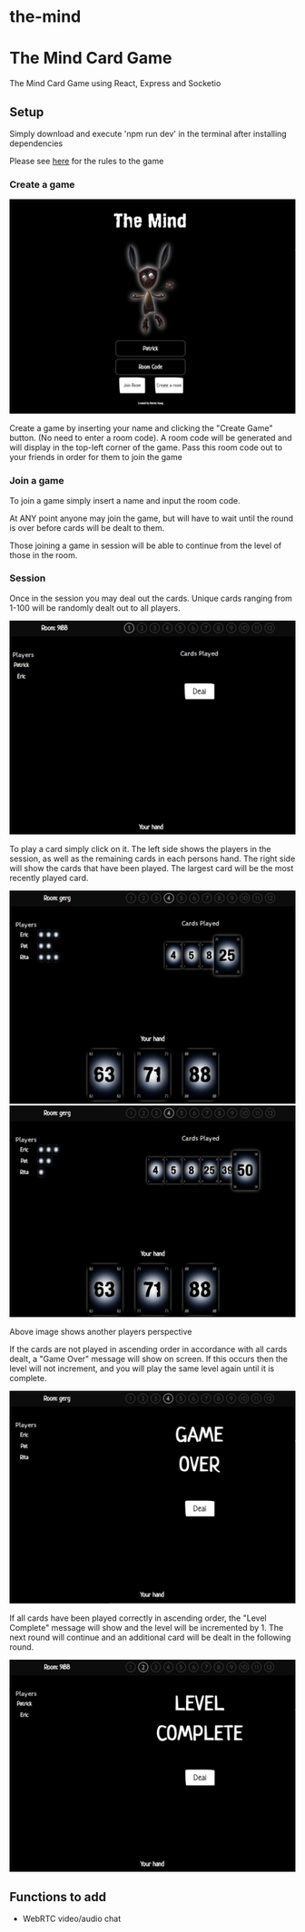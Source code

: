 # the-mind

<h1> The Mind Card Game </h1>

<p>The Mind Card Game using React, Express and Socketio</p>

<h2>Setup</h2>

<p>Simply download and execute 'npm run dev' in the terminal after installing dependencies</p>

<p>Please see <a href='https://www.ultraboardgames.com/the-mind/game-rules.php'>here</a> for the rules to the game</p>

<h3>Create a game</h3>

<img src='./client/imgs/home-screen.PNG' alt='home-screen'/>

<p>Create a game by inserting your name and clicking the "Create Game" button. (No need to enter a room code). A room code will be generated and will display in the top-left corner of the game. Pass this room code out to your friends in order for them to join the game</p>

<h3>Join a game</h3>

<p>To join a game simply insert a name and input the room code.</p>

<p>At ANY point anyone may join the game, but will have to wait until the round is over before cards will be dealt to them. </p>

<p>Those joining a game in session will be able to continue from the level of those in the room. </p>

<h3>Session</h3>

<p>Once in the session you may deal out the cards. Unique cards ranging from 1-100 will be randomly dealt out to all players.</p>

<img src='./client/imgs/session-screen.PNG' alt='session-screen'/>

<p>To play a card simply click on it. The left side shows the players in the session, as well as the remaining cards in each persons hand. The right side will show the cards that have been played. The largest card will be the most recently played card.</p>

<img src='./client/imgs/session-screen2.PNG' alt='session-screen-2'/>

<img src='./client/imgs/session-screen3.PNG' alt='session-screen-3'/>
<p>Above image shows another players perspective</p>

<p>If the cards are not played in ascending order in accordance with all cards dealt, a "Game Over" message will show on screen. If this occurs then the level will not increment, and you will play the same level again until it is complete.</p>

<img src='./client/imgs/game-over.PNG' alt='game-over'/>

<p>If all cards have been played correctly in ascending order, the "Level Complete" message will show and the level will be incremented by 1. The next round will continue and an additional card will be dealt in the following round.</p>

<img src='./client/imgs/level-complete.PNG' alt='level-complete'/>

<h2>Functions to add</h2>
<ul>
<li>WebRTC video/audio chat</li></ul>
